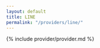 ```yaml
---
layout: default
title: LINE
permalink: "/providers/line/"
---
```


{% include provider/provider.md %}

